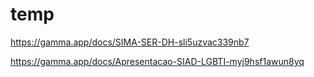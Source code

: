 # temp

https://gamma.app/docs/SIMA-SER-DH-sli5uzvac339nb7

https://gamma.app/docs/Apresentacao-SIAD-LGBTI-myj9hsf1awun8yq
